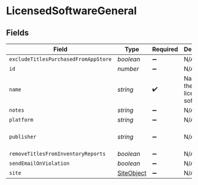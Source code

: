 # LicensedSoftwareGeneral


## Fields

| Field                                           | Type                                            | Required                                        | Description                                     | Example                                         |
| ----------------------------------------------- | ----------------------------------------------- | ----------------------------------------------- | ----------------------------------------------- | ----------------------------------------------- |
| `excludeTitlesPurchasedFromAppStore`            | *boolean*                                       | :heavy_minus_sign:                              | N/A                                             |                                                 |
| `id`                                            | *number*                                        | :heavy_minus_sign:                              | N/A                                             | 1                                               |
| `name`                                          | *string*                                        | :heavy_check_mark:                              | Name of the licensed software                   | Adobe Creative Suite                            |
| `notes`                                         | *string*                                        | :heavy_minus_sign:                              | N/A                                             |                                                 |
| `platform`                                      | *string*                                        | :heavy_minus_sign:                              | N/A                                             | Mac                                             |
| `publisher`                                     | *string*                                        | :heavy_minus_sign:                              | N/A                                             | Adobe Systems Incorporated                      |
| `removeTitlesFromInventoryReports`              | *boolean*                                       | :heavy_minus_sign:                              | N/A                                             |                                                 |
| `sendEmailOnViolation`                          | *boolean*                                       | :heavy_minus_sign:                              | N/A                                             |                                                 |
| `site`                                          | [SiteObject](../../models/shared/siteobject.md) | :heavy_minus_sign:                              | N/A                                             |                                                 |